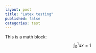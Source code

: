 ```yaml
---
layout: post
title: "Latex testing"
published: false
categories: test
---
```

This is a math block:
$$ 
\int_0^1 dx  = 1
$$


